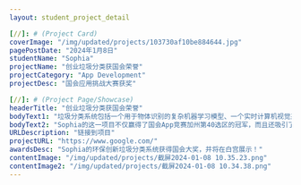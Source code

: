 ```yaml
---
layout: student_project_detail

[//]: # (Project Card)
coverImage: "/img/updated/projects/103730af10be884644.jpg"
pagePostDate: "2024年1月8日"
studentName: "Sophia"
projectName: "创业垃圾分类获国会荣誉"
projectCategory: "App Development"
projectDesc: "国会应用挑战大赛获奖"

[//]: # (Project Page/Showcase)
headerTitle: "创业垃圾分类获国会荣誉"
bodyText1: "垃圾分类系统包括一个用于物体识别的复杂机器学习模型、一个实时计算机视觉系统，以及一个用于分类的机械臂。这个系统通过智能识别，能自动将垃圾归类到正确的回收容器中，既环保又高效！"
bodyText2: "Sophia的这一项目不仅赢得了国会App竞赛加州第40选区的冠军，而且还吸引了国会议员的关注，亲自颁奖认可。更加令人振奋的是，这个项目即将在4月份在白宫展示！"
URLDescription: "链接到项目"
projectURL: "https://www.google.com/"
awardsDesc: "Sophia的环保创新垃圾分类系统获得国会大奖，并将在白宫展示！"
contentImage: "/img/updated/projects/截屏2024-01-08 10.35.23.png"
contentImage2: "/img/updated/projects/截屏2024-01-08 10.34.38.png"
---
```

